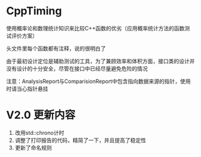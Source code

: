 # CppTiming

使用概率论和数理统计知识来比较C++函数的优劣（应用概率统计方法的函数测试评价方案）

头文件里每个函数都有注释，说的很明白了

由于最初设计定位是辅助测试的工具，为了兼顾效率和体积方面，接口类的设计并没有设计的十分安全，尽管在接口中已经尽量避免危险的情况

注意：AnalysisReport与ComparisionReport中包含指向数据来源的指针，使用时请当心指针悬挂

# V2.0 更新内容

1. 改用std::chrono计时
1. 调整了打印报告的代码，精简了一下，并且提高了稳定性
1. 更新了命名规则
